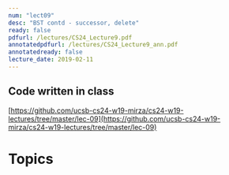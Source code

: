 ```yaml
---
num: "lect09"
desc: "BST contd - successor, delete"
ready: false
pdfurl: /lectures/CS24_Lecture9.pdf
annotatedpdfurl: /lectures/CS24_Lecture9_ann.pdf
annotatedready: false
lecture_date: 2019-02-11
---
```


## Code written in class
[https://github.com/ucsb-cs24-w19-mirza/cs24-w19-lectures/tree/master/lec-09](https://github.com/ucsb-cs24-w19-mirza/cs24-w19-lectures/tree/master/lec-09)

# Topics

